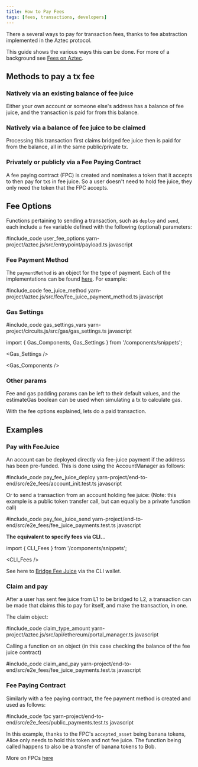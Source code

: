 ```yaml
---
title: How to Pay Fees
tags: [fees, transactions, developers]
---
```


There a several ways to pay for transaction fees, thanks to fee abstraction implemented in the Aztec protocol.

This guide shows the various ways this can be done. For more of a background see [Fees on Aztec](../../../aztec/concepts/fees).

## Methods to pay a tx fee

### Natively via an existing balance of fee juice

Either your own account or someone else's address has a balance of fee juice, and the transaction is paid for from this balance.

### Natively via a balance of fee juice to be claimed

Processing this transaction first claims bridged fee juice then is paid for from the balance, all in the same public/private tx.

### Privately or publicly via a Fee Paying Contract

A fee paying contract (FPC) is created and nominates a token that it accepts to then pay for txs in fee juice. So a user doesn't need to hold fee juice, they only need the token that the FPC accepts.

## Fee Options

Functions pertaining to sending a transaction, such as `deploy` and `send`, each include a `fee` variable defined with the following (optional) parameters:

#include_code user_fee_options yarn-project/aztec.js/src/entrypoint/payload.ts javascript


### Fee Payment Method

The `paymentMethod` is an object for the type of payment. Each of the implementations can be found [here](https://github.com/AztecProtocol/aztec-packages/blob/#include_aztec_version/yarn-project/aztec.js/src/fee). For example:

#include_code fee_juice_method yarn-project/aztec.js/src/fee/fee_juice_payment_method.ts javascript

### Gas Settings

#include_code gas_settings_vars yarn-project/circuits.js/src/gas/gas_settings.ts javascript

import { Gas_Components, Gas_Settings } from '/components/snippets';

<Gas_Settings />

<Gas_Components />

### Other params

Fee and gas padding params can be left to their default values, and the estimateGas boolean can be used when simulating a tx to calculate gas.

With the fee options explained, lets do a paid transaction.

## Examples

### Pay with FeeJuice

An account can be deployed directly via fee-juice payment if the address has been pre-funded.
This is done using the AccountManager as follows:

#include_code pay_fee_juice_deploy yarn-project/end-to-end/src/e2e_fees/account_init.test.ts javascript

Or to send a transaction from an account holding fee juice:
(Note: this example is a public token transfer call, but can equally be a private function call)

#include_code pay_fee_juice_send yarn-project/end-to-end/src/e2e_fees/fee_juice_payments.test.ts javascript

**The equivalent to specify fees via CLI...**

import { CLI_Fees } from '/components/snippets';

<CLI_Fees />

See here to [Bridge Fee Juice](../../../developers/reference/environment_reference/cli_wallet_reference#bridge-fee-juice) via the CLI wallet.

### Claim and pay

After a user has sent fee juice from L1 to be bridged to L2, a transaction can be made that claims this to pay for itself, and make the transaction, in one.

The claim object:

#include_code claim_type_amount yarn-project/aztec.js/src/api/ethereum/portal_manager.ts javascript

Calling a function on an object (in this case checking the balance of the fee juice contract)

#include_code claim_and_pay yarn-project/end-to-end/src/e2e_fees/fee_juice_payments.test.ts javascript


### Fee Paying Contract

Similarly with a fee paying contract, the fee payment method is created and used as follows:

#include_code fpc yarn-project/end-to-end/src/e2e_fees/public_payments.test.ts javascript

In this example, thanks to the FPC's `accepted_asset` being banana tokens, Alice only needs to hold this token and not fee juice. The function being called happens to also be a transfer of banana tokens to Bob.

More on FPCs [here](https://github.com/AztecProtocol/aztec-packages/tree/#include_aztec_version/noir-projects/noir-contracts/contracts/fpc_contract/src/main.nr)
